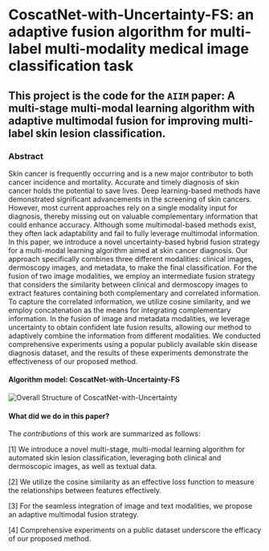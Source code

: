 # CoscatNet-with-Uncertainty-FS: an adaptive fusion algorithm for multi-label multi-modality medical image classification task

## This project is the code for the `AIIM` paper: A multi-stage multi-modal learning algorithm with adaptive multimodal fusion for improving multi-label skin lesion classification.

### Abstract
Skin cancer is frequently occurring and is a new major contributor to both cancer incidence and mortality. Accurate and timely diagnosis of skin cancer holds the potential to save lives. Deep learning-based methods have demonstrated significant advancements in the screening of skin cancers. However, most current approaches rely on a single modality input for diagnosis, thereby missing out on valuable complementary information that could enhance accuracy. Although some multimodal-based methods exist, they often lack adaptability and fail to fully leverage multimodal information. In this paper, we introduce a novel uncertainty-based hybrid fusion strategy for a multi-modal learning algorithm aimed at skin cancer diagnosis. Our approach specifically combines three different modalities: clinical images, dermoscopy images, and metadata, to make the final classification. For the fusion of two image modalities, we employ an intermediate fusion strategy that considers the similarity between clinical and dermoscopy images to extract features containing both complementary and correlated information. To capture the correlated information, we utilize cosine similarity, and we employ concatenation as the means for integrating complementary information. In the fusion of image and metadata modalities, we leverage uncertainty to obtain confident late fusion results, allowing our method to adaptively combine the information from different modalities. We conducted comprehensive experiments using a popular publicly available skin disease diagnosis dataset, and the results of these experiments demonstrate the effectiveness of our proposed method.
#### Algorithm model: CoscatNet-with-Uncertainty-FS
![Overall Structure of CoscatNet-with-Uncertainty](https://github.com/Zuo-Lihan/CosCatNet-adaptive-fusion-algorithm/assets/87290137/ea8bd3a6-d881-4d96-9c28-972f36a2d4c1)

#### What did we do in this paper?
The $contributions$ of this work are summarized as follows:

[1] We introduce a novel multi-stage, multi-modal learning algorithm for automated skin lesion classification, leveraging both clinical and dermoscopic images, as well as textual data. 

[2] We utilize the cosine similarity as an effective loss function to measure the relationships between features effectively.

[3] For the seamless integration of image and text modalities, we propose an adaptive multimodal fusion strategy.

[4] Comprehensive experiments on a public dataset underscore the efficacy of our proposed method. 
